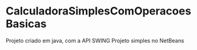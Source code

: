 # CalculadoraSimplesComOperacoesBasicas
Projeto criado em java, com a API SWING
Projeto simples no NetBeans
